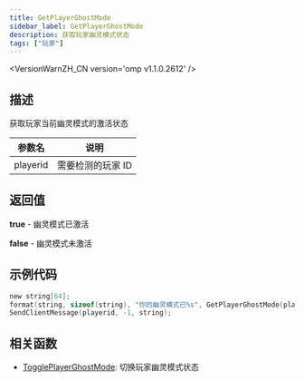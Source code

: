 ```yaml
---
title: GetPlayerGhostMode
sidebar_label: GetPlayerGhostMode
description: 获取玩家幽灵模式状态
tags: ["玩家"]
---
```


<VersionWarnZH_CN version='omp v1.1.0.2612' />

## 描述

获取玩家当前幽灵模式的激活状态

| 参数名   | 说明              |
| -------- | ----------------- |
| playerid | 需要检测的玩家 ID |

## 返回值

**true** - 幽灵模式已激活

**false** - 幽灵模式未激活

## 示例代码

```c
new string[64];
format(string, sizeof(string), "你的幽灵模式已%s", GetPlayerGhostMode(playerid) ? "启用" : "禁用");
SendClientMessage(playerid, -1, string);
```

## 相关函数

- [TogglePlayerGhostMode](TogglePlayerGhostMode): 切换玩家幽灵模式状态
